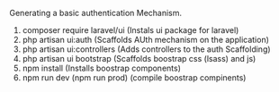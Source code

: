 Generating a basic authentication Mechanism.

1.  composer require laravel/ui     (Instals ui package for laravel)
2.  php artisan ui:auth             (Scaffolds AUth mechanism on the application) 
3.  php artisan ui:controllers      (Adds controllers to the auth Scaffolding) 
4.  php artisan ui bootstrap        (Scaffolds boostrap css (lsass) and js)
5.  npm install                     (Installs boostrap components)
6.  npm run dev  (npm run prod)     (compile boostrap compinents)
